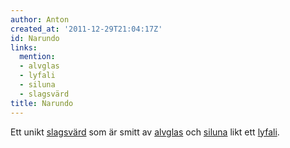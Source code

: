 ```yaml
---
author: Anton
created_at: '2011-12-29T21:04:17Z'
id: Narundo
links:
  mention:
  - alvglas
  - lyfali
  - siluna
  - slagsvärd
title: Narundo
---
```


Ett unikt [slagsvärd] som är smitt av [alvglas] och [siluna] likt ett [lyfali].

  [slagsvärd]: slagsvärd
  [alvglas]: alvglas
  [siluna]: siluna
  [lyfali]: lyfali
